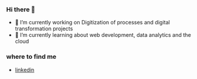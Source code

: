 ### Hi there 👋

<!--
**AnahiCandia/AnahiCandia** is a ✨ _special_ ✨ repository because its `README.md` (this file) appears on your GitHub profile. -->


- 🔭 I’m currently working on Digitization of processes and digital transformation projects
- 🌱 I’m currently learning about web development, data analytics and the cloud

### where to find me
- [linkedin](https://www.linkedin.com/in/anahi-candia-samudio-b32309194/)


